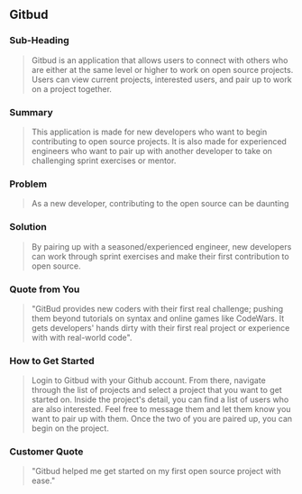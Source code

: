 ## Gitbud

### Sub-Heading

> Gitbud is an application that allows users to connect with others who are either at the same level or higher to work on open source projects. Users can view current projects, interested users, and pair up to work on a project together.

### Summary

> This application is made for new developers who want to begin contributing to open source projects. It is also made for experienced engineers who want to pair up with another developer to take on challenging sprint exercises or mentor.

### Problem

> As a new developer, contributing to the open source can be daunting

### Solution

> By pairing up with a seasoned/experienced engineer, new developers can work through sprint exercises and make their first contribution to open source.

### Quote from You

> "GitBud provides new coders with their first real challenge; pushing them beyond tutorials on syntax and online games like CodeWars. It gets developers' hands dirty with their first real project or experience with with real-world code".

### How to Get Started

> Login to Gitbud with your Github account. From there, navigate through the list of projects and select a project that you want to get started on. Inside the project's detail, you can find a list of users who are also interested. Feel free to message them and let them know you want to pair up with them. Once the two of you are paired up, you can begin on the project.

### Customer Quote

> "Gitbud helped me get started on my first open source project with ease."
